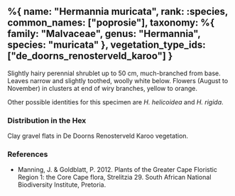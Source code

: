 %{
    name: "Hermannia muricata",
    rank: :species,
    common_names: ["poprosie"],
    taxonomy: %{
        family: "Malvaceae",
        genus: "Hermannia",
        species: "muricata"
    },
    vegetation_type_ids: ["de_doorns_renosterveld_karoo"]
}
---

Slightly hairy perennial shrublet up to 50 cm, much-branched from base. Leaves narrow and slightly toothed, woolly white below.
Flowers (August to November) in clusters at end of wiry branches, yellow to orange.

<!-- read more -->

Other possible identities for this specimen are *H. helicoidea* and *H. rigida*.

### Distribution in the Hex

Clay gravel flats in De Doorns Renosterveld Karoo vegetation.

### References

* Manning, J. & Goldblatt, P. 2012. Plants of the Greater Cape Floristic Region 1: the Core Cape flora, Strelitzia 29. South African National Biodiversity Institute, Pretoria.